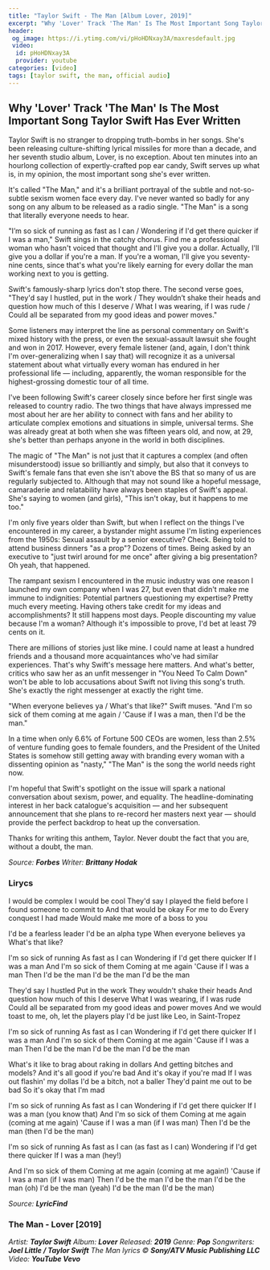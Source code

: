 ```yaml
---
title: "Taylor Swift - The Man [Album Lover, 2019]"
excerpt: "Why 'Lover' Track 'The Man' Is The Most Important Song Taylor Swift Has Ever Written"
header:
 og_image: https://i.ytimg.com/vi/pHoHDNxay3A/maxresdefault.jpg
 video:
  id: pHoHDNxay3A
  provider: youtube
categories: [video]
tags: [taylor swift, the man, official audio]
---
```


## Why 'Lover' Track 'The Man' Is The Most Important Song Taylor Swift Has Ever Written

Taylor Swift is no stranger to dropping truth-bombs in her songs. She's been releasing culture-shifting lyrical missiles for more than a decade, and her seventh studio album, Lover, is no exception. About ten minutes into an hourlong collection of expertly-crafted pop ear candy, Swift serves up what is, in my opinion, the most important song she's ever written.

It's called "The Man," and it's a brilliant portrayal of the subtle and not-so-subtle sexism women face every day. I've never wanted so badly for any song on any album to be released as a radio single. "The Man" is a song that literally everyone needs to hear.

"I’m so sick of running as fast as I can / Wondering if I'd get there quicker if I was a man," Swift sings in the catchy chorus. Find me a professional woman who hasn't voiced that thought and I'll give you a dollar. Actually, I'll give you a dollar if you're a man. If you're a woman, I'll give you seventy-nine cents, since that's what you're likely earning for every dollar the man working next to you is getting.

Swift's famously-sharp lyrics don't stop there. The second verse goes, "They'd say I hustled, put in the work / They wouldn’t shake their heads and question how much of this I deserve / What I was wearing, if I was rude / Could all be separated from my good ideas and power moves."

Some listeners may interpret the line as personal commentary on Swift's mixed history with the press, or even the sexual-assault lawsuit she fought and won in 2017. However, every female listener (and, again, I don't think I'm over-generalizing when I say that) will recognize it as a universal statement about what virtually every woman has endured in her professional life — including, apparently, the woman responsible for the highest-grossing domestic tour of all time.

I've been following Swift's career closely since before her first single was released to country radio. The two things that have always impressed me most about her are her ability to connect with fans and her ability to articulate complex emotions and situations in simple, universal terms. She was already great at both when she was fifteen years old, and now, at 29, she's better than perhaps anyone in the world in both disciplines.

The magic of "The Man" is not just that it captures a complex (and often misunderstood) issue so brilliantly and simply, but also that it conveys to Swift's female fans that even she isn't above the BS that so many of us are regularly subjected to. Although that may not sound like a hopeful message, camaraderie and relatability have always been staples of Swift's appeal. She's saying to women (and girls), "This isn't okay, but it happens to me too."

I'm only five years older than Swift, but when I reflect on the things I've encountered in my career, a bystander might assume I'm listing experiences from the 1950s: Sexual assault by a senior executive? Check. Being told to attend business dinners "as a prop"? Dozens of times. Being asked by an executive to "just twirl around for me once" after giving a big presentation? Oh yeah, that happened.

The rampant sexism I encountered in the music industry was one reason I launched my own company when I was 27, but even that didn't make me immune to indignities: Potential partners questioning my expertise? Pretty much every meeting. Having others take credit for my ideas and accomplishments? It still happens most days. People discounting my value because I'm a woman? Although it's impossible to prove, I'd bet at least 79 cents on it.

There are millions of stories just like mine. I could name at least a hundred friends and a thousand more acquaintances who've had similar experiences. That's why Swift's message here matters. And what's better, critics who saw her as an unfit messenger in "You Need To Calm Down" won't be able to lob accusations about Swift not living this song's truth. She's exactly the right messenger at exactly the right time.

"When everyone believes ya / What's that like?" Swift muses. "And I'm so sick of them coming at me again / 'Cause if I was a man, then I'd be the man."

In a time when only 6.6% of Fortune 500 CEOs are women, less than 2.5% of venture funding goes to female founders, and the President of the United States is somehow still getting away with branding every woman with a dissenting opinion as "nasty," "The Man" is the song the world needs right now.

I'm hopeful that Swift's spotlight on the issue will spark a national conversation about sexism, power, and equality. The headline-dominating interest in her back catalogue's acquisition — and her subsequent announcement that she plans to re-record her masters next year — should provide the perfect backdrop to heat up the conversation.

Thanks for writing this anthem, Taylor. Never doubt the fact that you are, without a doubt, the man.

_Source: **Forbes**_
_Writer: **Brittany Hodak**_

### Lirycs

I would be complex
I would be cool
They'd say I played the field before
I found someone to commit to
And that would be okay
For me to do
Every conquest I had made
Would make me more of a boss to you

I'd be a fearless leader
I'd be an alpha type
When everyone believes ya
What's that like?

I'm so sick of running
As fast as I can
Wondering if I'd get there quicker
If I was a man
And I'm so sick of them
Coming at me again
'Cause if I was a man
Then I'd be the man
I'd be the man
I'd be the man

They'd say I hustled
Put in the work
They wouldn't shake their heads
And question how much of this I deserve
What I was wearing, if I was rude
Could all be separated from my good ideas and power moves
And we would toast to me, oh, let the players play
I'd be just like Leo, in Saint-Tropez

I'm so sick of running
As fast as I can
Wondering if I'd get there quicker
If I was a man
And I'm so sick of them
Coming at me again
'Cause if I was a man
Then I'd be the man
I'd be the man
I'd be the man

What's it like to brag about raking in dollars
And getting bitches and models?
And it's all good if you're bad
And it's okay if you're mad
If I was out flashin' my dollas
I'd be a bitch, not a baller
They'd paint me out to be bad
So it's okay that I'm mad

I'm so sick of running
As fast as I can
Wondering if I'd get there quicker
If I was a man (you know that)
And I'm so sick of them
Coming at me again (coming at me again)
'Cause if I was a man (if I was man)
Then I'd be the man (then I'd be the man)

I'm so sick of running
As fast as I can (as fast as I can)
Wondering if I'd get there quicker
If I was a man (hey!)

And I'm so sick of them
Coming at me again (coming at me again!)
'Cause if I was a man (if I was man)
Then I'd be the man
I'd be the man
I'd be the man (oh)
I'd be the man (yeah)
I'd be the man (I'd be the man)

_Source: **LyricFind**_

### The Man - Lover [2019]

_Artist: **Taylor Swift**_
_Album: **Lover**_
_Released: **2019**_
_Genre: **Pop**_
_Songwriters: **Joel Little / Taylor Swift**_
_The Man lyrics © **Sony/ATV Music Publishing LLC**_
_Video: **YouTube Vevo**_
